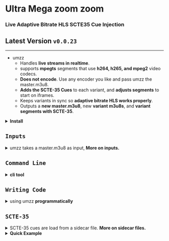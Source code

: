 # Ultra Mega zoom zoom

### Live Adaptive Bitrate HLS SCTE35 Cue Injection 
## Latest Version `v0.0.23`
---
* umzz
     * Handles __live streams in realtime__.
     * supports __mpegts__ segments that use __h264, h265, and mpeg2__ video codecs.
     * __Does not encode__. Use any encoder you like and pass umzz the master.m3u8.
     * __Adds the SCTE-35 Cues__ to each variant, and __adjusts segments__ to start on iframes.
     * Keeps variants in sync so __adaptive bitrate HLS works properly__.
     * Outputs a __new master.m3u8__, new __variant m3u8s__, and __variant segments with SCTE-35__.




<details><summary><b>Install</b></summary>
    
```lua
    python3 -mpip install umzz
```
 * and / or 

```lua
    pypy3 -mpip install umzz
```
    
</details>    


## `Inputs`

<details> <summary> umzz takes a master.m3u8 as input,<B> More on inputs.</B> </summary>

##### Don't use a master.m3u8 over a network, 
<br>it will have problems. You're trying to download 
<br>and parse all the renditions at the same time. 
<br> Instead use ffmpeg to pull one rendition off the network
<br>and use it to  create a new local master.m3u8.
<br> This is the faster way to do it

* something like
  
```smalltalk
ffmpeg  -re -copyts    
-i https://example.com/rendition4.m3u8  \ 
-g 30 -r 30 -flags +cgop \         
-c:v libx264 -preset faster \       
-b:v:0 2500k -b:v:1 256k  \          
-filter:v:0 scale=1920:1080 -filter:v:1 scale=512:288 \
-c:a aac -b:a 64k \                          
-map 0:v -map 0:a -map 0:v -map 0:a  \ 
-f hls -var_stream_map "v:0,a:0 v:1,a:1" \
-master_pl_name master.m3u8   \
fu3/mo_%v.m3u8  
```

* While ffmpeg is working, wait a few seconds and then startup umzz.
  ```lua
  umzz -i fu3/master.m3u8 -s my_sidecar.txt -l
  ```
* and you'll be good to go.



</details>  


## `Command Line`    


<details><summary><b>cli tool</b></summary>

```smalltalk
usage: umzz [-h] [-i INPUT] [-c] [-d] [-l] [-n] [-o OUTPUT_DIR] [-p] [-r]
            [-s SIDECAR_FILE] [-S] [-t TIME] [-T HLS_TAG] [-w WINDOW_SIZE]
            [-v]

optional arguments:
  -h, --help            show this help message and exit

  -i INPUT, --input INPUT
                        Input source, like /home/a/vid.ts or
                        udp://@235.35.3.5:3535 or https://futzu.com/xaa.ts or
                        https://example.com/not_a_master.m3u8 [default: stdin]

  -c, --continue_m3u8   Resume writing index.m3u8 [default:False]

  -d, --delete          delete segments (enables --live) [default:False]

  -l, --live            Flag for a live event (enables sliding window m3u8)
                        [default:False]

  -n, --no_discontinuity
                        Flag to disable adding #EXT-X-DISCONTINUITY tags at
                        splice points [default:False]

  -o OUTPUT_DIR, --output_dir OUTPUT_DIR
                        Directory for segments and index.m3u8 (created if
                        needed) [default:'.']

  -p, --program_date_time
                        Flag to add Program Date Time tags to index.m3u8 (
                        enables --live) [default:False]

  -r, --replay          Flag for replay aka looping (enables --live,--delete)
                        [default:False]

  -s SIDECAR_FILE, --sidecar_file SIDECAR_FILE
                        Sidecar file of SCTE-35 (pts,cue) pairs.[default:None]

  -S, --shulga          Flag to enable Shulga iframe detection mode
                        [default:False]

  -t TIME, --time TIME  Segment time in seconds [default:2]

  -T HLS_TAG, --hls_tag HLS_TAG
                        x_scte35, x_cue, x_daterange, or x_splicepoint
                        [default:x_cue]

  -w WINDOW_SIZE, --window_size WINDOW_SIZE
                        sliding window size (enables --live) [default:5]

  -v, --version         Show version
```


</details>


## `Writing Code`
<details> <summary>using umzz <B>programmatically</B>


</summary>



```py3
    from umzz import do, argue

    args =argue()

    args.input = "/home/a/slow/master.m3u8"
    args.live = True
    args.replay = True
    args.sidecar_file="sidecar.txt"
    args.output_dir = "out-stuff"

    do(args)
```

* set any command line options programmatically with args.
* the vars in args correspond to the long_names of the cli tool.
* the vars in args can be access via dot notation
* these are the defaults returned from argue() .

|  vars in args    |  default value |
|------------------|----------------|
| input            |sys.stdin.buffer|
| continue_m3u8    |   False        |
| delete           |   False        |
| live             |   False        |
| no_discontinuity |   False        |
| output_dir       |    '.'         |
| program_date_time|   False        |
| replay           |   False        |
| sidecar_file     |   None         |
| shulga           |   False        |
| time             |     2          |
| hls_tags         |  'x_cue'       |
| window_size      |     5          |
   


</details>

## `SCTE-35`


<details> <summary>SCTE-35 cues are load from a sidecar file. <b>More on sidecar files.<b> </summary>


Sidecar Cues will be handled the same as SCTE35 cues from a video stream.   
line format for text file  `insert_pts, cue`
       
pts is the insert time for the cue, A four second preroll is standard. 
cue can be base64,hex, int, or bytes
     
```smalltalk
      a@debian:~/umzz$ cat sidecar.txt
  
      38103.868589, /DAxAAAAAAAAAP/wFAUAAABdf+/+zHRtOn4Ae6DOAAAAAAAMAQpDVUVJsZ8xMjEqLYemJQ== 
      38199.918911, /DAsAAAAAAAAAP/wDwUAAABef0/+zPACTQAAAAAADAEKQ1VFSbGfMTIxIxGolm0= 

 

  umzz -i  noscte35-master.m3u8  -s sidecar.txt
```

 
    
</details>

    
<details><summary> Quick Example </summary>
    
 
* if you have a master.m3u8 like 

```js
a@debian:~/umzz$ cat ~/stuff/master.m3u8
#EXTM3U
#EXT-X-VERSION:6
#EXT-X-STREAM-INF:BANDWIDTH=83222,RESOLUTION=864x486,CODECS="avc1.42c01f,mp4a.40.2"
stream_0.m3u8

#EXT-X-STREAM-INF:BANDWIDTH=83222,RESOLUTION=1280x720,CODECS="avc1.42c01f,mp4a.40.2"
stream_1.m3u8

#EXT-X-STREAM-INF:BANDWIDTH=83222,RESOLUTION=640x360,CODECS="avc1.42c01e,mp4a.40.2"
stream_2.m3u8
```

* and you want to add a splice insert  at PTS 13140.123456, create a sidecar file and add the following line.
```js 
a@debian:~/umzz$ cat sidecar.txt
13140.123456,/DAhAAAAAAAAAP/wEAUAAAAJf78A/gASZvAACQAAAACokv3z
```
* then run this. 
```js

a@debian:~/umzz$ umzz -i ~/stuff/master.m3u8 -s sidecar.txt -o fu
```
* in the base dir fu is the new HLS with SCTE-35 
```js
a@debian:~/umzz$ ls -ald fu/* fu/*/index.m3u8
drwxr-xr-x 1 a a 1816 Apr  9 06:07 fu/0
-rw-r--r-- 1 a a 3171 Apr  9 06:07 fu/0/index.m3u8
drwxr-xr-x 1 a a 1816 Apr  9 06:07 fu/1
-rw-r--r-- 1 a a 3171 Apr  9 06:07 fu/1/index.m3u8
drwxr-xr-x 1 a a 1816 Apr  9 06:07 fu/2
-rw-r--r-- 1 a a 3171 Apr  9 06:07 fu/2/index.m3u8
-rw-r--r-- 1 a a  320 Apr  9 06:07 fu/master.m3u8
```
    
</details>    
